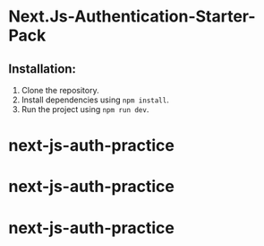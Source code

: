 # Next.Js-Authentication-Starter-Pack

## Installation:

1. Clone the repository.
2. Install dependencies using `npm install`.
3. Run the project using `npm run dev`.
# next-js-auth-practice
# next-js-auth-practice
# next-js-auth-practice
